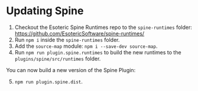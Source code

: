 # Updating Spine

1. Checkout the Esoteric Spine Runtimes repo to the `spine-runtimes` folder: https://github.com/EsotericSoftware/spine-runtimes/
2. Run `npm i` inside the `spine-runtimes` folder.
3. Add the `source-map` module: `npm i --save-dev source-map`.
4. Run `npm run plugin.spine.runtimes` to build the new runtimes to the `plugins/spine/src/runtimes` folder.

You can now build a new version of the Spine Plugin:

5. `npm run plugin.spine.dist`.


